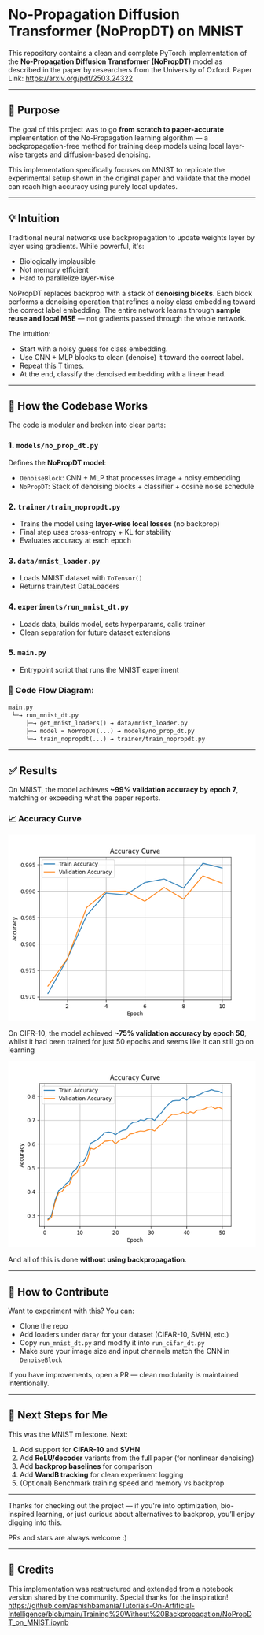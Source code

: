 # No-Propagation Diffusion Transformer (NoPropDT) on MNIST

This repository contains a clean and complete PyTorch implementation of the **No-Propagation Diffusion Transformer (NoPropDT)** model as described in the paper by researchers from the University of Oxford.
Paper Link:
https://arxiv.org/pdf/2503.24322

---

## 🚀 Purpose

The goal of this project was to go **from scratch to paper-accurate** implementation of the No-Propagation learning algorithm — a backpropagation-free method for training deep models using local layer-wise targets and diffusion-based denoising.

This implementation specifically focuses on MNIST to replicate the experimental setup shown in the original paper and validate that the model can reach high accuracy using purely local updates.

---

## 💡 Intuition

Traditional neural networks use backpropagation to update weights layer by layer using gradients. While powerful, it's:

* Biologically implausible
* Not memory efficient
* Hard to parallelize layer-wise

NoPropDT replaces backprop with a stack of **denoising blocks**. Each block performs a denoising operation that refines a noisy class embedding toward the correct label embedding. The entire network learns through **sample reuse and local MSE** — not gradients passed through the whole network.

The intuition:

* Start with a noisy guess for class embedding.
* Use CNN + MLP blocks to clean (denoise) it toward the correct label.
* Repeat this T times.
* At the end, classify the denoised embedding with a linear head.

---

## 🧠 How the Codebase Works

The code is modular and broken into clear parts:

### 1. `models/no_prop_dt.py`

Defines the **NoPropDT model**:

* `DenoiseBlock`: CNN + MLP that processes image + noisy embedding
* `NoPropDT`: Stack of denoising blocks + classifier + cosine noise schedule

### 2. `trainer/train_nopropdt.py`

* Trains the model using **layer-wise local losses** (no backprop)
* Final step uses cross-entropy + KL for stability
* Evaluates accuracy at each epoch

### 3. `data/mnist_loader.py`

* Loads MNIST dataset with `ToTensor()`
* Returns train/test DataLoaders

### 4. `experiments/run_mnist_dt.py`

* Loads data, builds model, sets hyperparams, calls trainer
* Clean separation for future dataset extensions

### 5. `main.py`

* Entrypoint script that runs the MNIST experiment

### 🔄 Code Flow Diagram:

```
main.py
 └─→ run_mnist_dt.py
     ├─→ get_mnist_loaders() → data/mnist_loader.py
     ├─→ model = NoPropDT(...) → models/no_prop_dt.py
     └─→ train_nopropdt(...) → trainer/train_nopropdt.py
```

---

## ✅ Results

On MNIST, the model achieves **\~99% validation accuracy by epoch 7**, matching or exceeding what the paper reports.

### 📈 Accuracy Curve

![Training and Validation Accuracy](assets/MnistNoProp.png)


On CIFR-10, the model achieved **\~75% validation accuracy by epoch 50**, whilst it had been trained for just 50 epochs and seems like it can still go on learning

![Training and Validation Accuracy](assets/CIFR_50.png)

And all of this is done **without using backpropagation**.

---

## 🤝 How to Contribute

Want to experiment with this? You can:

* Clone the repo
* Add loaders under `data/` for your dataset (CIFAR-10, SVHN, etc.)
* Copy `run_mnist_dt.py` and modify it into `run_cifar_dt.py`
* Make sure your image size and input channels match the CNN in `DenoiseBlock`

If you have improvements, open a PR — clean modularity is maintained intentionally.

---

## 🔭 Next Steps for Me

This was the MNIST milestone. Next:

1. Add support for **CIFAR-10** and **SVHN**
2. Add **ReLU/decoder** variants from the full paper (for nonlinear denoising)
3. Add **backprop baselines** for comparison
4. Add **WandB tracking** for clean experiment logging
5. (Optional) Benchmark training speed and memory vs backprop

---

Thanks for checking out the project — if you're into optimization, bio-inspired learning, or just curious about alternatives to backprop, you’ll enjoy digging into this.

PRs and stars are always welcome :)

---
## 🙏 Credits

This implementation was restructured and extended from a notebook version shared by the community. Special thanks for the inspiration!
https://github.com/ashishbamania/Tutorials-On-Artificial-Intelligence/blob/main/Training%20Without%20Backpropagation/NoPropDT_on_MNIST.ipynb
